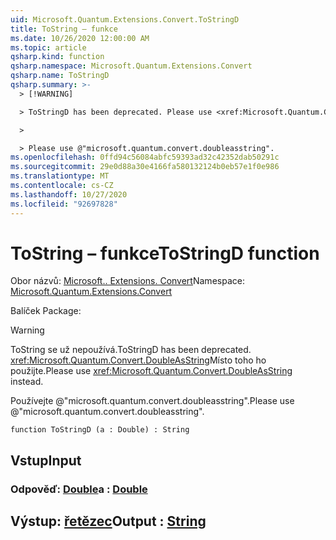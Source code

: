 ```yaml
---
uid: Microsoft.Quantum.Extensions.Convert.ToStringD
title: ToString – funkce
ms.date: 10/26/2020 12:00:00 AM
ms.topic: article
qsharp.kind: function
qsharp.namespace: Microsoft.Quantum.Extensions.Convert
qsharp.name: ToStringD
qsharp.summary: >-
  > [!WARNING]

  > ToStringD has been deprecated. Please use <xref:Microsoft.Quantum.Convert.DoubleAsString> instead.

  >

  > Please use @"microsoft.quantum.convert.doubleasstring".
ms.openlocfilehash: 0ffd94c56084abfc59393ad32c42352dab50291c
ms.sourcegitcommit: 29e0d88a30e4166fa580132124b0eb57e1f0e986
ms.translationtype: MT
ms.contentlocale: cs-CZ
ms.lasthandoff: 10/27/2020
ms.locfileid: "92697828"
---
```

# <a name="tostringd-function"></a><span data-ttu-id="88c53-102">ToString – funkce</span><span class="sxs-lookup"><span data-stu-id="88c53-102">ToStringD function</span></span>

<span data-ttu-id="88c53-103">Obor názvů: [Microsoft.. Extensions. Convert](xref:Microsoft.Quantum.Extensions.Convert)</span><span class="sxs-lookup"><span data-stu-id="88c53-103">Namespace: [Microsoft.Quantum.Extensions.Convert](xref:Microsoft.Quantum.Extensions.Convert)</span></span>

<span data-ttu-id="88c53-104">Balíček [](https://nuget.org/packages/)</span><span class="sxs-lookup"><span data-stu-id="88c53-104">Package: [](https://nuget.org/packages/)</span></span>


> [!WARNING]
> <span data-ttu-id="88c53-105">ToString se už nepoužívá.</span><span class="sxs-lookup"><span data-stu-id="88c53-105">ToStringD has been deprecated.</span></span> <span data-ttu-id="88c53-106"><xref:Microsoft.Quantum.Convert.DoubleAsString>Místo toho ho použijte.</span><span class="sxs-lookup"><span data-stu-id="88c53-106">Please use <xref:Microsoft.Quantum.Convert.DoubleAsString> instead.</span></span>
>
> <span data-ttu-id="88c53-107">Používejte @"microsoft.quantum.convert.doubleasstring".</span><span class="sxs-lookup"><span data-stu-id="88c53-107">Please use @"microsoft.quantum.convert.doubleasstring".</span></span>



```qsharp
function ToStringD (a : Double) : String
```


## <a name="input"></a><span data-ttu-id="88c53-108">Vstup</span><span class="sxs-lookup"><span data-stu-id="88c53-108">Input</span></span>

### <a name="a--double"></a><span data-ttu-id="88c53-109">Odpověď: [Double](xref:microsoft.quantum.lang-ref.double)</span><span class="sxs-lookup"><span data-stu-id="88c53-109">a : [Double](xref:microsoft.quantum.lang-ref.double)</span></span>





## <a name="output--string"></a><span data-ttu-id="88c53-110">Výstup: [řetězec](xref:microsoft.quantum.lang-ref.string)</span><span class="sxs-lookup"><span data-stu-id="88c53-110">Output : [String](xref:microsoft.quantum.lang-ref.string)</span></span>

